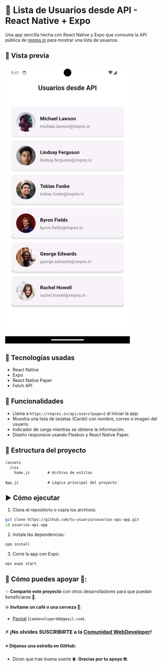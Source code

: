 # 📱 Lista de Usuarios desde API - React Native + Expo

Una app sencilla hecha con React Native y Expo que consume la API pública de [reqres.in](https://reqres.in) para mostrar una lista de usuarios.

## 📸 Vista previa
<img src="https://raw.githubusercontent.com/urian121/imagenes-proyectos-github/refs/heads/master/consumir-api-usuarios-react-native.png" alt="Resultado Final" width="400"/>


## 🚀 Tecnologías usadas

- React Native
- Expo
- React Native Paper
- Fetch API

## 🔧 Funcionalidades

- Llama a `https://reqres.in/api/users?page=2` al iniciar la app.
- Muestra una lista de tarjetas (Cards) con nombre, correo e imagen del usuario.
- Indicador de carga mientras se obtiene la información.
- Diseño responsive usando Flexbox y React Native Paper.

## 📁 Estructura del proyecto

```
/assets
  /css
    home.js        # Archivo de estilos

App.js             # Lógica principal del proyecto
```

## ▶️ Cómo ejecutar

1. Clona el repositorio o copia los archivos:
```bash
git clone https://github.com/tu-usuario/usuarios-api-app.git
cd usuarios-api-app
```

2. Instala las dependencias:
```bash
npm install
```

3. Corre la app con Expo:
```bash
npx expo start
```


## 🙌 Cómo puedes apoyar 📢:

✨ **Comparte este proyecto** con otros desarrolladores para que puedan beneficiarse 📢.

☕ **Invítame un café o una cerveza 🍺**:
   - [Paypal](https://www.paypal.me/iamdeveloper86) (`iamdeveloper86@gmail.com`).

### ⚡ ¡No olvides SUSCRIBIRTE a la [Comunidad WebDeveloper](https://www.youtube.com/WebDeveloperUrianViera?sub_confirmation=1)!


#### ⭐ **Déjanos una estrella en GitHub**:
   - Dicen que trae buena suerte 🍀.
**Gracias por tu apoyo 🤓.**